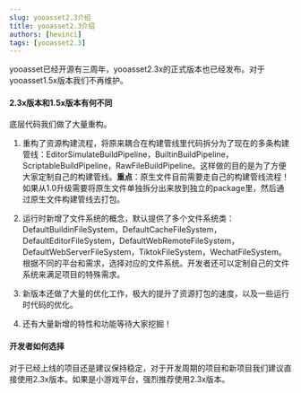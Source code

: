 ```yaml
---
slug: yooasset2.3介绍
title: yooasset2.3介绍
authors: [hevinci]
tags: [yooasset2.3]
---
```


yooasset已经开源有三周年，yooasset2.3x的正式版本也已经发布。对于yooasset1.5x版本我们不再维护。

#### 2.3x版本和1.5x版本有何不同

底层代码我们做了大量重构。

1. 重构了资源构建流程，将原来耦合在构建管线里代码拆分为了现在的多条构建管线：EditorSimulateBuildPipeline，BuiltinBuildPipeline，ScriptableBuildPipeline，RawFileBuildPipeline。这样做的目的是为了方便大家定制自己的构建管线。**重点**：原生文件目前需要走自己的构建管线流程！如果从1.0升级需要将原生文件单独拆分出来放到独立的package里，然后通过原生文件构建管线去打包。

2. 运行时新增了文件系统的概念，默认提供了多个文件系统类：DefaultBuildinFileSystem，DefaultCacheFileSystem，DefaultEditorFileSystem，DefaultWebRemoteFileSystem，DefaultWebServerFileSystem，TiktokFileSystem，WechatFileSystem。根据不同的平台和需求，选择对应的文件系统。开发者还可以定制自己的文件系统来满足项目的特殊需求。

3. 新版本还做了大量的优化工作，极大的提升了资源打包的速度，以及一些运行时代码的优化。

4. 还有大量新增的特性和功能等待大家挖掘！

#### 开发者如何选择

对于已经上线的项目还是建议保持稳定，对于开发周期的项目和新项目我们建议直接使用2.3x版本。如果是小游戏平台，强烈推荐使用2.3x版本。
